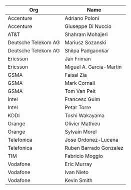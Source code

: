 | Org                    | Name                                                |
| -----------------------| ----------------------------------------------------|
| Accenture | Adriano Poloni|
| Accenture | Giuseppe Di Nuccio|
| AT&T | Shahram Mohajeri|
| Deutsche Telekom AG | Mariusz Sozanski |
| Deutsche Telekom AG | Shilpa Padgaonkar |
| Ericsson | Jan Friman |
| Ericsson | Miguel A. Garcia-Martin |
| GSMA | Faisal Zia |
| GSMA | Mark Cornall |
| GSMA | Tom Van Pelt |
| Intel | Francesc Guim |
| Intel | Petar Torre |
| KDDI | Toshi Wakayama |
| Orange | Olivier Mathieu |
| Orange | Sylvain Morel|
| Telefonica | Jose Ordonez-Lucena |
| Telefonica | Ruben Barrado Gonzalez |
| TIM | Fabricio Moggio|
| Vodafone | Eric Murray |
| Vodafone | Ivan Nieto|
| Vodafone | Kevin Smith|
